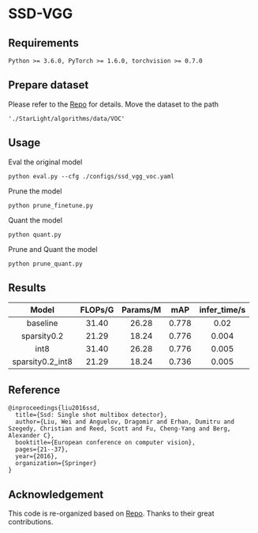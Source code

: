 # SSD-VGG
## Requirements
```
Python >= 3.6.0, PyTorch >= 1.6.0, torchvision >= 0.7.0
```


## Prepare dataset
Please refer to the [Repo](https://github.com/amdegroot/ssd.pytorch) for details.
Move the dataset to the path
```
'./StarLight/algorithms/data/VOC'
```


## Usage
Eval the original model
```
python eval.py --cfg ./configs/ssd_vgg_voc.yaml
```

Prune the model
```
python prune_finetune.py
```

Quant the model
```
python quant.py
```

Prune and Quant the model
```
python prune_quant.py
```


## Results
|      Model       | FLOPs/G | Params/M |  mAP   | infer_time/s |
| :--------------: | :-----: | :------: | :----: | :----------: |
|     baseline     |  31.40  |  26.28   | 0.778  |    0.02      |
|   sparsity0.2    |  21.29  |  18.24   | 0.776  |    0.004     |
|       int8       |  31.40  |  26.28   | 0.776  |    0.005     |
| sparsity0.2_int8 |  21.29  |  18.24   | 0.736  |    0.005     |



## Reference
```
@inproceedings{liu2016ssd,
  title={Ssd: Single shot multibox detector},
  author={Liu, Wei and Anguelov, Dragomir and Erhan, Dumitru and Szegedy, Christian and Reed, Scott and Fu, Cheng-Yang and Berg, Alexander C},
  booktitle={European conference on computer vision},
  pages={21--37},
  year={2016},
  organization={Springer}
}
```


## Acknowledgement
This code is re-organized based on [Repo](https://github.com/amdegroot/ssd.pytorch).
Thanks to their great contributions.
